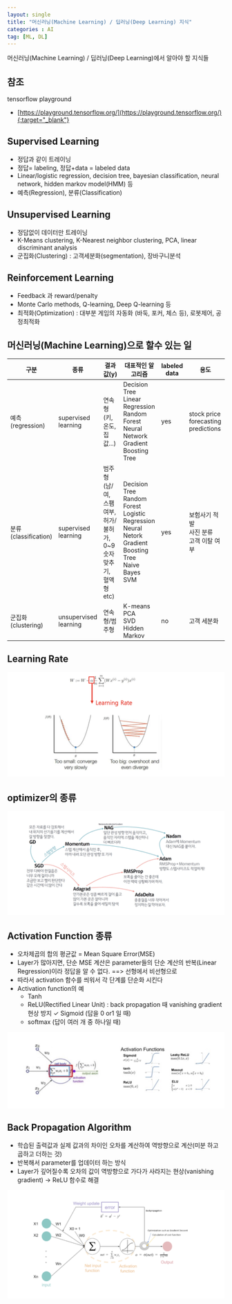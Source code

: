 ```yaml
---
layout: single
title: "머신러닝(Machine Learning) / 딥러닝(Deep Learning) 지식"
categories : AI
tag: [ML, DL]
---
```


머신러닝(Machine Learning) / 딥러닝(Deep Learning)에서 알아야 할 지식들

## 참조
tensorflow playground
- [https://playground.tensorflow.org/](https://playground.tensorflow.org/){:target="_blank"}

## Supervised Learning
- 정답과 같이 트레이닝
- 정답= labeling, 정답+data = labeled data
- Linear/logistic regression, decision tree, bayesian classification, neural network, hidden markov model(HMM) 등
- 예측(Regression), 분류(Classification)

## Unsupervised Learning
- 정답없이 데이터만 트레이닝
- K-Means clustering, K-Nearest neighbor clustering, PCA, linear discriminant analysis
- 군집화(Clustering) : 고객세분화(segmentation), 장바구니분석

## Reinforcement Learning
- Feedback 과 reward/penalty
- Monte Carlo methods, Q-learning, Deep Q-learning 등
- 최적화(Optimization) : 대부분 게임의 자동화 (바둑, 포커, 체스 등), 로봇제어, 공정최적화

## 머신러닝(Machine Learning)으로 할수 있는 일

|구분 | 종류 |결과값(y)|대표적인 알고리즘|labeled data|용도|
|-|-|-|-|-|-|
|예측<br>(regression) | supervised<br>learning |연속형<br>(키, 온도, 집값...)|Decision Tree<br>Linear Regression<br>Random Forest<br> Neural Network<br>Gradient Boosting Tree|yes|stock price forecasting predictions|
|분류<br>(classification) |supervised<br>learning| 범주형<br>(남/여, 스팸여부, 허가/불허가, 0~9 숫자 맞추기, 혈액 형 etc)| Decision Tree<br>Random Forest<br>Logistic Regression<br>Neural Netork<br>Gradient Boosting Tree<br>Naive Bayes<br>SVM|yes|보험사기 적발<br>사진 분류<br>고객 이탈 여부|
|군집화<br>(clustering)| unsupervised<br>learning|연속형/범주형| K-means<br>PCA<br>SVD<br>Hidden Markov| no| 고객 세분화|

## Learning Rate
![learning](/assets/posts/learning.jpg)

## optimizer의 종류
![optimiser](/assets/posts/optimiser.jpg)

## Activation Function 종류
- 오차제곱의 합의 평균값 = Mean Square Error(MSE)
- Layer가 많아지면, 단순 MSE 계산은 parameter들의 단순 계산의 반복(Linear Regression)이라 정답을 알 수 없다. ==> 선형에서 비선형으로
- 따라서 activation 함수를 씌워서 각 단계를 단순화 시킨다
- Activation function의 예
  - Tanh
  - ReLU(Rectified Linear Unit) : back propagation 때 vanishing gradient 현상 방지 ✓ Sigmoid (답을 0 or1 일 때)
  - softmax (답이 여러 개 중 하나일 때)

![activation](/assets/posts/activation.jpg)

## Back Propagation Algorithm
- 학습된 출력값과 실제 값과의 차이인 오차를 계산하여 역방향으로 계산(미분 하고 곱하고 더하는 것)
- 반복해서 parameter를 업데이터 하는 방식
- Layer가 깊어질수록 오차의 값이 역방향으로 가다가 사라지는 현상(vanishing gradient) → ReLU 함수로 해결

![propagation](/assets/posts/propagation.jpg)